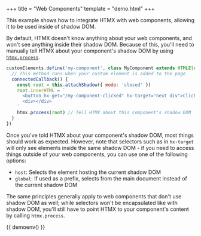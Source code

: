 +++
title = "Web Components"
template = "demo.html"
+++

This example shows how to integrate HTMX with web components, allowing it to be used inside of shadow DOM.

By default, HTMX doesn't know anything about your web components, and won't see anything inside their shadow
DOM. Because of this, you'll need to manually tell HTMX about your component's shadow DOM by using 
[`htmx.process`](https://htmx.org/api/#process).

```js
customElements.define('my-component', class MyComponent extends HTMLElement {
  // This method runs when your custom element is added to the page
  connectedCallback() {
    const root = this.attachShadow({ mode: 'closed' })
    root.innerHTML = `
      <button hx-get="/my-component-clicked" hx-target="next div">Click me!</button>
      <div></div>
    `
    htmx.process(root) // Tell HTMX about this component's shadow DOM
  }
})
```

Once you've told HTMX about your component's shadow DOM, most things should work as expected. However, note
that selectors such as in `hx-target` will only see elements inside the same shadow DOM - if you need to
access things outside of your web components, you can use one of the following options:

- `host`: Selects the element hosting the current shadow DOM
- `global`: If used as a prefix, selects from the main document instead of the current shadow DOM

The same principles generally apply to web components that don't use shadow DOM as well; while selectors
won't be encapsulated like with shadow DOM, you'll still have to point HTMX to your component's content by
calling `htmx.process`.

{{ demoenv() }}

<script>
  //=========================================================================
  // Fake Server Side Code
  //=========================================================================

  // data
  let timesClicked = 0

  customElements.define('my-component', class MyComponent extends HTMLElement {
    // This method runs when your custom element is added to the page
    connectedCallback() {
      const root = this.attachShadow({ mode: 'closed' })
      root.innerHTML = `
        <button hx-get="/my-component-clicked" hx-target="next div">Click me!</button>
        <div></div>
      `
      htmx.process(root) // Tell HTMX about this component's shadow DOM
    }
  })

  // routes
  init('/demo', function() {
    return `<my-component></my-component>`
  })

  onGet('/my-component-clicked', function() {
    return `<p>Clicked ${++timesClicked} time${timesClicked > 1 ? 's' : ''}!</p>`
  })
</script>